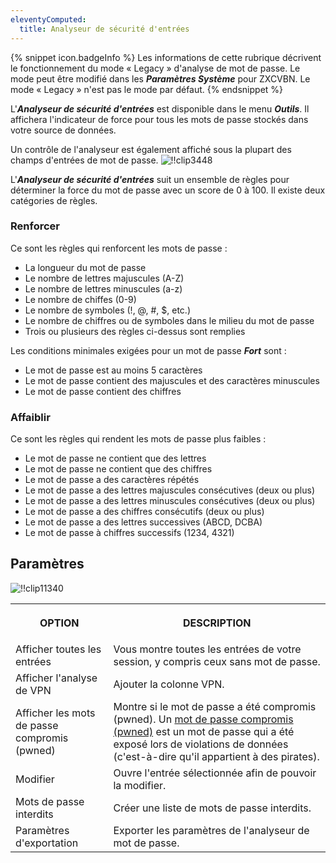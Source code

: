 ```yaml
---
eleventyComputed:
  title: Analyseur de sécurité d'entrées
---
```

{% snippet icon.badgeInfo %}
Les informations de cette rubrique décrivent le fonctionnement du mode « Legacy » d'analyse de mot de passe. Le mode peut être modifié dans les ***Paramètres Système*** pour ZXCVBN. Le mode « Legacy » n'est pas le mode par défaut.
{% endsnippet %}

L'***Analyseur de sécurité d'entrées*** est disponible dans le menu ***Outils***. Il affichera l'indicateur de force pour tous les mots de passe stockés dans votre source de données.

Un contrôle de l'analyseur est également affiché sous la plupart des champs d'entrées de mot de passe.
![!!clip3448](https://cdnweb.devolutions.net/docs/fr/rdm/windows/clip3448.png)

L'***Analyseur de sécurité d'entrées*** suit un ensemble de règles pour déterminer la force du mot de passe avec un score de 0 à 100. Il existe deux catégories de règles.

### Renforcer

Ce sont les règles qui renforcent les mots de passe :

* La longueur du mot de passe
* Le nombre de lettres majuscules (A-Z)
* Le nombre de lettres minuscules (a-z)
* Le nombre de chiffes (0-9)
* Le nombre de symboles (!, @, #, $, etc.)
* Le nombre de chiffres ou de symboles dans le milieu du mot de passe
* Trois ou plusieurs des règles ci-dessus sont remplies

Les conditions minimales exigées pour un mot de passe ***Fort*** sont :

* Le mot de passe est au moins 5 caractères
* Le mot de passe contient des majuscules et des caractères minuscules
* Le mot de passe contient des chiffres

### Affaiblir

Ce sont les règles qui rendent les mots de passe plus faibles :

* Le mot de passe ne contient que des lettres
* Le mot de passe ne contient que des chiffres
* Le mot de passe a des caractères répétés
* Le mot de passe a des lettres majuscules consécutives (deux ou plus)
* Le mot de passe a des lettres minuscules consécutives (deux ou plus)
* Le mot de passe a des chiffres consécutifs (deux ou plus)
* Le mot de passe a des lettres successives (ABCD, DCBA)
* Le mot de passe à chiffres successifs (1234, 4321)

## Paramètres

![!!clip11340](https://cdnweb.devolutions.net/docs/fr/rdm/windows/clip11340.png)

<table>
	<tr>
		<th>

OPTION
		</th>
		<th>
DESCRIPTION
		</th>
	</tr>
	<tr>
		<td>
Afficher toutes les entrées
		</td>
		<td>
Vous montre toutes les entrées de votre session, y compris ceux sans mot de passe.
		</td>
	</tr>
	<tr>
		<td>
Afficher l'analyse de VPN
		</td>
		<td>
Ajouter la colonne VPN.
		</td>
	</tr>
	<tr>
		<td>
Afficher les mots de passe compromis (pwned)
		</td>
		<td>
Montre si le mot de passe a été compromis (pwned). Un [mot de passe compromis (pwned)](/kb/remote-desktop-manager/how-to-articles/pwned-password-check/) est un mot de passe qui a été exposé lors de violations de données (c'est-à-dire qu'il appartient à des pirates).
		</td>
	</tr>
	<tr>
		<td>
Modifier
		</td>
		<td>
Ouvre l'entrée sélectionnée afin de pouvoir la modifier.
		</td>
	</tr>
	<tr>
		<td>
Mots de passe interdits
		</td>
		<td>
Créer une liste de mots de passe interdits.
		</td>
	</tr>
	<tr>
		<td>
Paramètres d'exportation
		</td>
		<td>
Exporter les paramètres de l'analyseur de mot de passe.
		</td>
	</tr>
</table>
